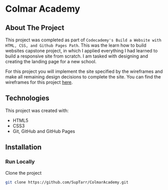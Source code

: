 # Colmar Academy

## About The Project

This project was completed as part of `Codecademy's Build a Website with HTML, CSS, and Github Pages Path`. This was the learn how to build websites capstone project, in which I applied everything I had learned to build a responsive site from scratch. I am tasked with designing and creating the landing page for a new school.

For this project you will implement the site specified by the wireframes and make all remaining design decisions to complete the site. You can find the wireframes for this project [here](https://content.codecademy.com/courses/freelance-1/capstone-2/colmar-academy-spec.png).

## Technologies

This project was created with:

- HTML5
- CSS3
- Git, GitHub and GitHub Pages

## Installation
### Run Locally

Clone the project

```sh
git clone https://github.com/SupTarr/ColmarAcademy.git
```
